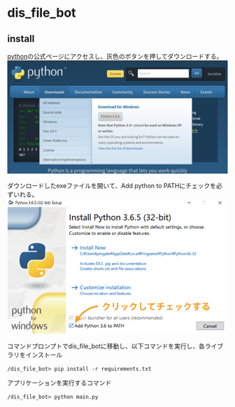 # dis_file_bot

## install

[python](https://www.python.org/)の公式ページにアクセスし、灰色のボタンを押してダウンロードする。
![pythonインストール画面](img\python_download.png)

ダウンロードしたexeファイルを開いて、Add python to PATHにチェックを必ずいれる。
![path](img\python_path.png)

コマンドプロンプトでdis_file_botに移動し、以下コマンドを実行し、各ライブラリをインストール

    /dis_file_bot> pip install -r requirements.txt

アプリケーションを実行するコマンド

    /dis_file_bot> python main.py

